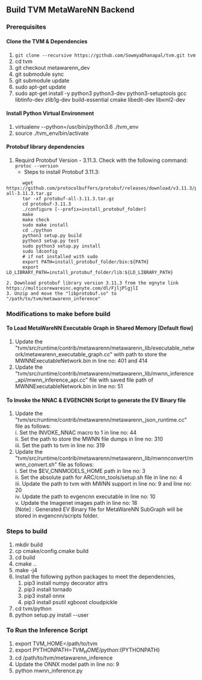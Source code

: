 ## Build TVM MetaWareNN Backend

### Prerequisites
#### Clone the TVM & Dependencies
   1. `git clone --recursive https://github.com/SowmyaDhanapal/tvm.git tvm`
   2. cd tvm
   3. git checkout metawarenn_dev
   4. git submodule sync
   5. git submodule update
   6. sudo apt-get update
   7. sudo apt-get install -y python3 python3-dev python3-setuptools gcc libtinfo-dev zlib1g-dev build-essential cmake libedit-dev libxml2-dev
#### Install Python Virtual Environment
   1. virtualenv --python=/usr/bin/python3.6 ./tvm_env
   2. source ./tvm_env/bin/activate
#### Protobuf library dependencies
   1. Requird Protobuf Version - 3.11.3. Check with the following command:  
      `protoc --version`  
      + Steps to install Protobuf 3.11.3:  
```
      wget https://github.com/protocolbuffers/protobuf/releases/download/v3.11.3/protobuf-all-3.11.3.tar.gz
      tar -xf protobuf-all-3.11.3.tar.gz
      cd protobuf-3.11.3
      ./configure [--prefix=install_protobuf_folder]
      make
      make check
      sudo make install
      cd ./python
      python3 setup.py build
      python3 setup.py test
      sudo python3 setup.py install
      sudo ldconfig
      # if not installed with sudo  
      export PATH=install_protobuf_folder/bin:${PATH}  
      export LD_LIBRARY_PATH=install_protobuf_folder/lib:${LD_LIBRARY_PATH}  
```
    2. Download protobuf library version 3.11.3 from the egnyte link https://multicorewareinc.egnyte.com/dl/FjljPlgjlI  
    3. Unzip and move the "libprotobuf.so" to "/path/to/tvm/metawarenn_inference"  

### Modifications to make before build
#### To Load MetaWareNN Executable Graph in Shared Memory [Default flow]
   1. Update the "tvm/src/runtime/contrib/metawarenn/metawarenn_lib/executable_network/metawarenn_executable_graph.cc" with path to store the MWNNExecutableNetwork.bin in line no: 401 and 414  
   2. Update the "tvm/src/runtime/contrib/metawarenn/metawarenn_lib/mwnn_inference_api/mwnn_inference_api.cc" file with saved file path of MWNNExecutableNetwork.bin in line no: 51  
#### To Invoke the NNAC & EVGENCNN Script to generate the EV Binary file
   1. Update the "tvm/src/runtime/contrib/metawarenn/metawarenn_json_runtime.cc" file as follows:  
      i. Set the INVOKE_NNAC macro to 1 in line no: 44  
      ii. Set the path to store the MWNN file dumps in line no: 310  
      iii. Set the path to tvm in line no: 319  
   2. Update the "tvm/src/runtime/contrib/metawarenn/metawarenn_lib/mwnnconvert/mwnn_convert.sh" file as follows:  
      i. Set the $EV_CNNMODELS_HOME path in line no: 3  
      ii. Set the absolute path for ARC/cnn_tools/setup.sh file in line no: 4  
      iii. Update the path to tvm with MWNN support in line no: 9 and line no: 20  
      iv. Update the path to evgencnn executable in line no: 10  
      v. Update the Imagenet images path in line no: 18  
   [Note] : Generated EV Binary file for MetaWareNN SubGraph will be stored in evgencnn/scripts folder.  

### Steps to build
   1. mkdir build
   2. cp cmake/config.cmake build
   3. cd build
   4. cmake ..
   5. make -j4
   6. Install the following python packages to meet the dependencies,
       1. pip3 install numpy decorator attrs
       2. pip3 install tornado
       3. pip3 install onnx
       4. pip3 install psutil xgboost cloudpickle
   7. cd tvm/python
   8. python setup.py install --user

### To Run the Inference Script 
   1. export TVM_HOME=/path/to/tvm
   2. export PYTHONPATH=$TVM_HOME/python:${PYTHONPATH}
   3. cd /path/to/tvm/metawarenn_inference
   4. Update the ONNX model path in line no: 9
   5. python mwnn_inference.py
